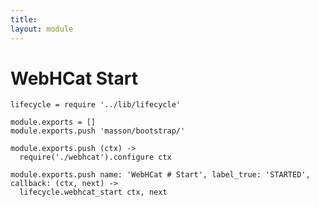 ```yaml
---
title: 
layout: module
---
```


# WebHCat Start

    lifecycle = require '../lib/lifecycle'

    module.exports = []
    module.exports.push 'masson/bootstrap/'

    module.exports.push (ctx) ->
      require('./webhcat').configure ctx

    module.exports.push name: 'WebHCat # Start', label_true: 'STARTED', callback: (ctx, next) ->
      lifecycle.webhcat_start ctx, next
